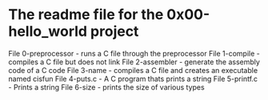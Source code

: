 # The readme file for the 0x00-hello_world project
File 0-preprocessor - runs a C file through the preprocessor
File 1-compile - compiles a C file but does not link
File 2-assembler - generate the assembly code of a C code
File 3-name - compiles a C file and creates an executable named cisfun
File 4-puts.c - A C program thats prints a string
File 5-printf.c - Prints a string
File 6-size - prints the size of various types
